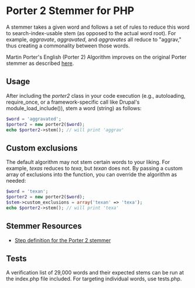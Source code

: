 # Porter 2 Stemmer for PHP
A stemmer takes a given word and follows a set of rules to reduce this word
to search-index-usable stem (as opposed to the actual word root). For example,
*aggravate*, *aggravated*, and *aggravates* all reduce to "aggrav," thus
creating a commonality between those words.

Martin Porter's English (Porter 2) Algorithm improves on the original Porter
stemmer as described [here](http://snowball.tartarus.org/algorithms/english/stemmer.html).

## Usage
After including the *porter2* class in your code execution (e.g., autoloading,
require_once, or a framework-specific call like Drupal's module_load_include()),
stem a word (string) as follows:
```php
$word = 'aggravated';
$porter2 = new porter2($word);
echo $porter2->stem(); // will print 'aggrav'
```

## Custom exclusions
The default algorithm may not stem certain words to your liking. For example,
*texas* reduces to *texa*, but *texan* does not. By passing a custom array of
exclusions into the function, you can override the algorithm as needed:
```php
$word = 'texan';
$porter2 = new porter2($word);
$stem->custom_exclusions = array('texan' => 'texa');
echo $porter2->stem(); // will print 'texa'
```

## Stemmer Resources
* [Step definition for the Porter 2 stemmer](http://snowball.tartarus.org/algorithms/english/stemmer.html)

## Tests
A verification list of 29,000 words and their expected stems can be run at the
index.php file included. For targeting individual words, use tests.php.
